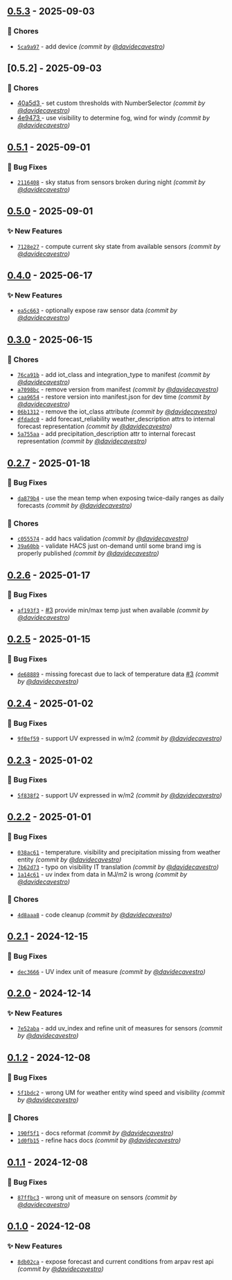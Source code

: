 ## [0.5.3] - 2025-09-03
### :wrench: Chores
- [`5ca9a97`](https://github.com/davidecavestro/arpa-veneto-weather/commit/5ca9a971b81c7b1eee5b9641c57d5b948ec080e9) - add device *(commit by [@davidecavestro](https://github.com/davidecavestro))*


## [0.5.2] - 2025-09-03
### :wrench: Chores
- [ 40a5d3 ](https://github.com/davidecavestro/arpa-veneto-weather/commit/40a5d3cf5cc8538664134488106f0947aa299fbb) - set custom thresholds with NumberSelector *(commit by [@davidecavestro](https://github.com/davidecavestro))*
- [ 4e9473 ](https://github.com/davidecavestro/arpa-veneto-weather/commit/4e9473f6b200c831d79fd7c6f9ab37a4df379e81) - use visibility to determine fog, wind for windy *(commit by [@davidecavestro](https://github.com/davidecavestro))*


## [0.5.1] - 2025-09-01
### :bug: Bug Fixes
- [`2116408`](https://github.com/davidecavestro/arpa-veneto-weather/commit/211640846471236488f7d588d2c07179a5f38651) - sky status from sensors broken during night *(commit by [@davidecavestro](https://github.com/davidecavestro))*


## [0.5.0] - 2025-09-01
### :sparkles: New Features
- [`7128e27`](https://github.com/davidecavestro/arpa-veneto-weather/commit/7128e2740ae0caf16c7e381344d05372028d3297) - compute current sky state from available sensors *(commit by [@davidecavestro](https://github.com/davidecavestro))*


## [0.4.0] - 2025-06-17
### :sparkles: New Features
- [`ea5c663`](https://github.com/davidecavestro/arpa-veneto-weather/commit/ea5c663d52eeb333f500acfc2fd33ba24936899f) - optionally expose raw sensor data *(commit by [@davidecavestro](https://github.com/davidecavestro))*


## [0.3.0] - 2025-06-15
### :wrench: Chores
- [`76ca91b`](https://github.com/davidecavestro/arpa-veneto-weather/commit/76ca91b7ab6de97e16935c436d6c9cb6092792e4) - add iot_class and integration_type to manifest *(commit by [@davidecavestro](https://github.com/davidecavestro))*
- [`a7098bc`](https://github.com/davidecavestro/arpa-veneto-weather/commit/a7098bc55df3dd196922d2c464e84a41d396d0b1) - remove version from manifest *(commit by [@davidecavestro](https://github.com/davidecavestro))*
- [`caa9654`](https://github.com/davidecavestro/arpa-veneto-weather/commit/caa965413c927dba514f277b4aa020fd189bb7c7) - restore version into manifest.json for dev time *(commit by [@davidecavestro](https://github.com/davidecavestro))*
- [`06b1312`](https://github.com/davidecavestro/arpa-veneto-weather/commit/06b1312643cfe108b4a995048bbb7cebced717c5) - remove the iot_class attribute *(commit by [@davidecavestro](https://github.com/davidecavestro))*
- [`dfdadc0`](https://github.com/davidecavestro/arpa-veneto-weather/commit/dfdadc08e165fbd5d1366bb7629c097bbd691804) - add forecast_reliability weather_description attrs to internal forecast representation *(commit by [@davidecavestro](https://github.com/davidecavestro))*
- [`5a755aa`](https://github.com/davidecavestro/arpa-veneto-weather/commit/5a755aa4da13aac2ed2bebb230c6f4bc7f549b83) - add precipitation_description attr to internal forecast representation *(commit by [@davidecavestro](https://github.com/davidecavestro))*


## [0.2.7] - 2025-01-18
### :bug: Bug Fixes
- [`da879b4`](https://github.com/davidecavestro/arpa-veneto-weather/commit/da879b47cf8469d2151a97769805890b9b3a1f6e) - use the mean temp when exposing twice-daily ranges as daily forecasts *(commit by [@davidecavestro](https://github.com/davidecavestro))*

### :wrench: Chores
- [`c055574`](https://github.com/davidecavestro/arpa-veneto-weather/commit/c0555748d8341148825045302e0e9f6732eedf51) - add hacs validation *(commit by [@davidecavestro](https://github.com/davidecavestro))*
- [`39a60bb`](https://github.com/davidecavestro/arpa-veneto-weather/commit/39a60bb5cee6eded1bb17608f43f9b43dcc68a2f) - validate HACS just on-demand until some brand img is properly published *(commit by [@davidecavestro](https://github.com/davidecavestro))*


## [0.2.6] - 2025-01-17
### :bug: Bug Fixes
- [`af193f3`](https://github.com/davidecavestro/arpa-veneto-weather/commit/af193f33afd715dc549247cab3dac5dde2c135c8) - [#3](https://github.com/davidecavestro/arpa-veneto-weather/pull/3) provide min/max temp just when available *(commit by [@davidecavestro](https://github.com/davidecavestro))*


## [0.2.5] - 2025-01-15
### :bug: Bug Fixes
- [`de68889`](https://github.com/davidecavestro/arpa-veneto-weather/commit/de68889368aaa636515052effa194c450a734271) - missing forecast due to lack of temperature data [#3](https://github.com/davidecavestro/arpa-veneto-weather/pull/3) *(commit by [@davidecavestro](https://github.com/davidecavestro))*


## [0.2.4] - 2025-01-02
### :bug: Bug Fixes
- [`9f0ef59`](https://github.com/davidecavestro/arpa-veneto-weather/commit/9f0ef59a19cfb161ffbd046eec0c76d642f94dec) - support UV expressed in w/m2 *(commit by [@davidecavestro](https://github.com/davidecavestro))*


## [0.2.3] - 2025-01-02
### :bug: Bug Fixes
- [`5f838f2`](https://github.com/davidecavestro/arpa-veneto-weather/commit/5f838f27b2291906860a5a44f9b9db1b57cd8a75) - support UV expressed in w/m2 *(commit by [@davidecavestro](https://github.com/davidecavestro))*


## [0.2.2] - 2025-01-01
### :bug: Bug Fixes
- [`038ac61`](https://github.com/davidecavestro/arpa-veneto-weather/commit/038ac6184440a6c1362b102928df6a57748aeb1a) - temperature. visibility and precipitation missing from weather entity *(commit by [@davidecavestro](https://github.com/davidecavestro))*
- [`7b62d73`](https://github.com/davidecavestro/arpa-veneto-weather/commit/7b62d73605666b362f75cab6a605d4b4e5268467) - typo on visibility IT translation *(commit by [@davidecavestro](https://github.com/davidecavestro))*
- [`1a14c61`](https://github.com/davidecavestro/arpa-veneto-weather/commit/1a14c61f71b688f8f1dc66b7984207b5e1a747af) - uv index from data in MJ/m2 is wrong *(commit by [@davidecavestro](https://github.com/davidecavestro))*

### :wrench: Chores
- [`4d8aaa8`](https://github.com/davidecavestro/arpa-veneto-weather/commit/4d8aaa8de679a356e4a3ba6494f95739234e1a2c) - code cleanup *(commit by [@davidecavestro](https://github.com/davidecavestro))*


## [0.2.1] - 2024-12-15
### :bug: Bug Fixes
- [`dec3666`](https://github.com/davidecavestro/arpa-veneto-weather/commit/dec3666e6213bf6f3db310beab9afb3cb9c053b7) - UV index unit of measure *(commit by [@davidecavestro](https://github.com/davidecavestro))*


## [0.2.0] - 2024-12-14
### :sparkles: New Features
- [`7e52aba`](https://github.com/davidecavestro/arpa-veneto-weather/commit/7e52aba5ffc1192c49b4afa750491fb8aacec123) - add uv_index and refine unit of measures for sensors *(commit by [@davidecavestro](https://github.com/davidecavestro))*


## [0.1.2] - 2024-12-08
### :bug: Bug Fixes
- [`5f1bdc2`](https://github.com/davidecavestro/arpa-veneto-weather/commit/5f1bdc21ec095418037b96c2e8b0f6a5aa145b8f) - wrong UM for weather entity wind speed and visibility *(commit by [@davidecavestro](https://github.com/davidecavestro))*

### :wrench: Chores
- [`190f5f1`](https://github.com/davidecavestro/arpa-veneto-weather/commit/190f5f144aca5088f4c2e8a3344c5c1169b424c9) - docs reformat *(commit by [@davidecavestro](https://github.com/davidecavestro))*
- [`1d0fb15`](https://github.com/davidecavestro/arpa-veneto-weather/commit/1d0fb15d093f2774995ac7f6910eead205e99cce) - refine hacs docs *(commit by [@davidecavestro](https://github.com/davidecavestro))*


## [0.1.1] - 2024-12-08
### :bug: Bug Fixes
- [`87ffbc3`](https://github.com/davidecavestro/arpa-veneto-weather/commit/87ffbc33688db1798c9b012628634f8199da5a91) - wrong unit of measure on sensors *(commit by [@davidecavestro](https://github.com/davidecavestro))*


## [0.1.0] - 2024-12-08
### :sparkles: New Features
- [`8db02ca`](https://github.com/davidecavestro/arpa-veneto-weather/commit/8db02cac3d41bbdf7fda670130e2b22103d8b38f) - expose forecast and current conditions from arpav rest api *(commit by [@davidecavestro](https://github.com/davidecavestro))*

[0.1.0]: https://github.com/davidecavestro/arpa-veneto-weather/compare/0.0.0...0.1.0
[0.1.1]: https://github.com/davidecavestro/arpa-veneto-weather/compare/0.1.0...0.1.1
[0.1.2]: https://github.com/davidecavestro/arpa-veneto-weather/compare/0.1.1...0.1.2
[0.2.0]: https://github.com/davidecavestro/arpa-veneto-weather/compare/0.1.2...0.2.0
[0.2.1]: https://github.com/davidecavestro/arpa-veneto-weather/compare/0.2.0...0.2.1
[0.2.2]: https://github.com/davidecavestro/arpa-veneto-weather/compare/0.2.1...0.2.2
[0.2.3]: https://github.com/davidecavestro/arpa-veneto-weather/compare/0.2.2...0.2.3
[0.2.4]: https://github.com/davidecavestro/arpa-veneto-weather/compare/0.2.3...0.2.4
[0.2.5]: https://github.com/davidecavestro/arpa-veneto-weather/compare/0.2.4...0.2.5
[0.2.6]: https://github.com/davidecavestro/arpa-veneto-weather/compare/0.2.5...0.2.6
[0.2.7]: https://github.com/davidecavestro/arpa-veneto-weather/compare/0.2.6...0.2.7
[0.3.0]: https://github.com/davidecavestro/arpa-veneto-weather/compare/0.2.7...0.3.0
[0.4.0]: https://github.com/davidecavestro/arpa-veneto-weather/compare/0.3.0...0.4.0
[0.5.0]: https://github.com/davidecavestro/arpa-veneto-weather/compare/0.4.0...0.5.0
[0.5.1]: https://github.com/davidecavestro/arpa-veneto-weather/compare/0.5.0...0.5.1
[0.5.3]: https://github.com/davidecavestro/arpa-veneto-weather/compare/0.5.2...0.5.3
